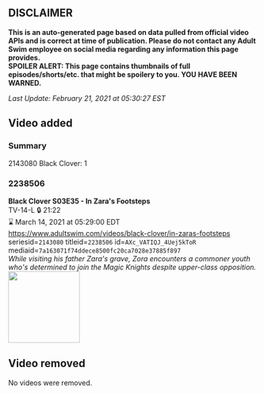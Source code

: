 ## DISCLAIMER
**This is an auto-generated page based on data pulled from official video APIs and is correct at time of publication. Please do not contact any Adult Swim employee on social media regarding any information this page provides.**  
**SPOILER ALERT: This page contains thumbnails of full episodes/shorts/etc. that might be spoilery to you. YOU HAVE BEEN WARNED.**  

_Last Update: February 21, 2021 at 05:30:27 EST_
## Video added
### Summary
2143080 Black Clover: 1  
### 2238506
**Black Clover S03E35 - In Zara's Footsteps**  
TV-14-L 🔒 21:22  
⌛ March 14, 2021 at 05:29:00 EDT  
https://www.adultswim.com/videos/black-clover/in-zaras-footsteps  
seriesid=`2143080` titleid=`2238506` id=`AXc_VATIQJ_4Uej5kToR` mediaid=`7a163071f74ddece8500fc20ca7028e37885f897`  
_While visiting his father Zara's grave, Zora encounters a commoner youth who's determined to join the Magic Knights despite upper-class opposition._  
<a href="https://media.cdn.adultswim.com/uploads/20210126/thumbnails/2_211261033217-BlackClover_138_InZaraFootstep.jpg"><img src="https://media.cdn.adultswim.com/uploads/20210126/thumbnails/2_211261033217-BlackClover_138_InZaraFootstep.jpg" height="144px" /></a>
## Video removed
No videos were removed.  
